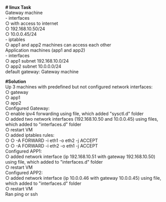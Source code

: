 <b># linux Task</b><br>
Gateway machine<br>
	- interfaces<br>
		○ with access to internet<br>
		○ 192.168.10.50/24<br>
		○ 10.0.0.45/24<br>
	- iptables<br>
		○ app1 and app2 machines can access each other<br>
Application machines (app1 and app2)<br>
	- interfaces<br>
		○ app1 subnet 192.168.10.0/24<br>
		○ app2 subnet 10.0.0.0/24<br>
default gateway: Gateway machine<br>

<b>#Solution</b><br>
Up 3 machines with predefined but not configured network interfaces:<br>
	○ gateway<br>
	○ app1<br>
	○ app2<br>
Configured Gateway:<br>
	○ enable ipv4 forwarding using file, which added "sysctl.d" folder<br>
	○ added two network interfaces (192.168.10.50 and 10.0.0.45) using files, which added to "interfaces.d" folder<br>
	○ restart VM<br>
	○ added iptables rules:<br>
		○ ○ -A FORWARD -i eth1 -o eth2 -j ACCEPT<br>
		○ ○ -A FORWARD -i eth2 -o eth1 -j ACCEPT<br>
Configured APP1:<br>
	○ added network interface (ip 192.168.10.51 with gateway 192.168.10.50) using file, which added to "interfaces.d" folder<br>
	○ restart VM<br>
Configured APP2:<br>
	○ added network interface (ip 10.0.0.46 with gateway 10.0.0.45) using file, which added to "interfaces.d" folder<br>
	○ restart VM<br>
Ran ping or ssh<br>

